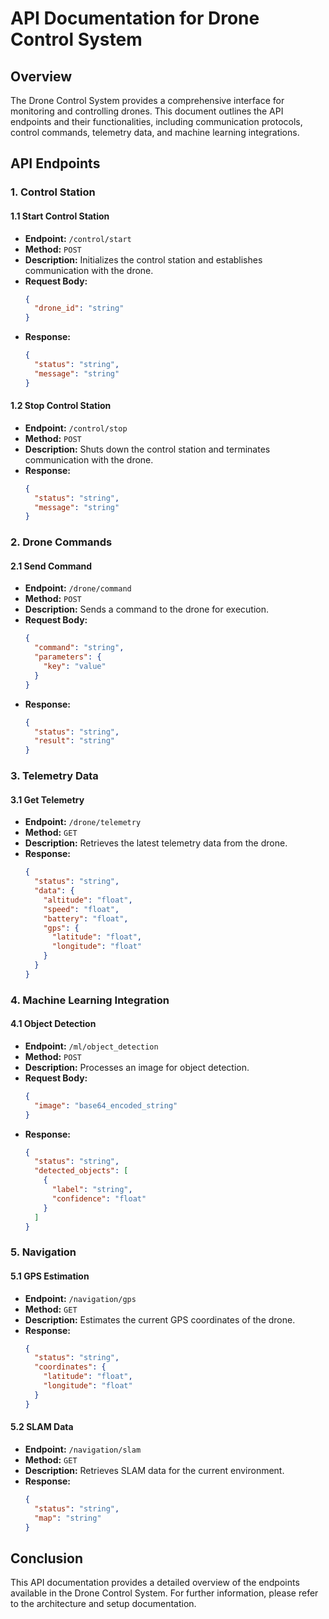 # API Documentation for Drone Control System

## Overview

The Drone Control System provides a comprehensive interface for monitoring and controlling drones. This document outlines the API endpoints and their functionalities, including communication protocols, control commands, telemetry data, and machine learning integrations.

## API Endpoints

### 1. Control Station

#### 1.1 Start Control Station
- **Endpoint:** `/control/start`
- **Method:** `POST`
- **Description:** Initializes the control station and establishes communication with the drone.
- **Request Body:**
  ```json
  {
    "drone_id": "string"
  }
  ```
- **Response:**
  ```json
  {
    "status": "string",
    "message": "string"
  }
  ```

#### 1.2 Stop Control Station
- **Endpoint:** `/control/stop`
- **Method:** `POST`
- **Description:** Shuts down the control station and terminates communication with the drone.
- **Response:**
  ```json
  {
    "status": "string",
    "message": "string"
  }
  ```

### 2. Drone Commands

#### 2.1 Send Command
- **Endpoint:** `/drone/command`
- **Method:** `POST`
- **Description:** Sends a command to the drone for execution.
- **Request Body:**
  ```json
  {
    "command": "string",
    "parameters": {
      "key": "value"
    }
  }
  ```
- **Response:**
  ```json
  {
    "status": "string",
    "result": "string"
  }
  ```

### 3. Telemetry Data

#### 3.1 Get Telemetry
- **Endpoint:** `/drone/telemetry`
- **Method:** `GET`
- **Description:** Retrieves the latest telemetry data from the drone.
- **Response:**
  ```json
  {
    "status": "string",
    "data": {
      "altitude": "float",
      "speed": "float",
      "battery": "float",
      "gps": {
        "latitude": "float",
        "longitude": "float"
      }
    }
  }
  ```

### 4. Machine Learning Integration

#### 4.1 Object Detection
- **Endpoint:** `/ml/object_detection`
- **Method:** `POST`
- **Description:** Processes an image for object detection.
- **Request Body:**
  ```json
  {
    "image": "base64_encoded_string"
  }
  ```
- **Response:**
  ```json
  {
    "status": "string",
    "detected_objects": [
      {
        "label": "string",
        "confidence": "float"
      }
    ]
  }
  ```

### 5. Navigation

#### 5.1 GPS Estimation
- **Endpoint:** `/navigation/gps`
- **Method:** `GET`
- **Description:** Estimates the current GPS coordinates of the drone.
- **Response:**
  ```json
  {
    "status": "string",
    "coordinates": {
      "latitude": "float",
      "longitude": "float"
    }
  }
  ```

#### 5.2 SLAM Data
- **Endpoint:** `/navigation/slam`
- **Method:** `GET`
- **Description:** Retrieves SLAM data for the current environment.
- **Response:**
  ```json
  {
    "status": "string",
    "map": "string"
  }
  ```

## Conclusion

This API documentation provides a detailed overview of the endpoints available in the Drone Control System. For further information, please refer to the architecture and setup documentation.